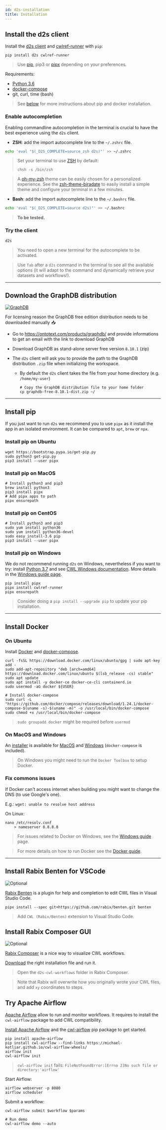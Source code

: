 ```yaml
---
id: d2s-installation
title: Installation
---
```


## Install the d2s client

Install the [d2s client](https://pypi.org/project/d2s) and [cwlref-runner](https://pypi.org/project/cwlref-runner/) with `pip`:

```shell
pip install d2s cwlref-runner
```

> Use [pip](https://pypi.org/project/pip/), pip3 or [pipx](https://pipxproject.github.io/pipx/) depending on your preferences.

Requirements:

* [Python 3.6](https://d2s.semanticscience.org/docs/d2s-installation#install-pip)
* [docker-compose](https://docs.docker.com/compose/install/)
* git, curl, time (bash)

> See [below](/docs/d2s-installation#install-pip) for more instructions about pip and docker installation.

### Enable autocompletion

Enabling commandline autocompletion in the terminal is crucial to have the best experience using the `d2s` client. 

* **ZSH**: add the import autocomplete line to the `~/.zshrc` file.

```bash
echo 'eval "$(_D2S_COMPLETE=source_zsh d2s)"' >> ~/.zshrc
```

> Set your terminal to use [ZSH](https://github.com/ohmyzsh/ohmyzsh/wiki/Installing-ZSH) by default:
>
> ```shell
> chsh -s /bin/zsh
> ```

> A [oh-my-zsh](https://ohmyz.sh/) theme can be easily chosen for a personalized experience. See the [zsh-theme-biradate](https://github.com/vemonet/zsh-theme-biradate) to easily install a simple theme and configure your terminal in a few minutes.

* **Bash**: add the import autocomplete line to the `~/.bashrc` file.

```bash
echo 'eval "$(_D2S_COMPLETE=source d2s)"' >> ~/.bashrc
```

> **To be tested.**

### Try the client

```shell
d2s
```

> You need to open a new terminal for the autocomplete to be activated.

> Use `Tab` after a `d2s` command in the terminal to see all the available options (it will adapt to the command and dynamically retrieve your datasets and workflows!).

---

## Download the GraphDB distribution

[![GraphDB](/img/graphdb-logo.png)](https://ontotext.com/products/graphdb/)

For licensing reason the GraphDB free edition distribution needs to be downloaded manually 📥

* Go to https://ontotext.com/products/graphdb/ and provide informations to get an email with the link to download GraphDB

* Download GraphDB as stand-alone server free version `8.10.1` (zip)

* The `d2s` client will ask you to provide the path to the GraphDB distribution `.zip` file when initializing the workspace.

  * By default the `d2s` client takes the file from your home directory (e.g. `/home/my-user`)

    ```shell
    # Copy the GraphDB distribution file to your home folder
    cp graphdb-free-8.10.1-dist.zip ~/
    ```

---

## Install pip

If you just want to run `d2s` we recommend you to use `pipx` as it install the app in an isolated environment. It can be compared to `apt`, `brew` or `npx`.

### Install pip on Ubuntu

```shell
wget https://bootstrap.pypa.io/get-pip.py
sudo python3 get-pip.py
pip3 install --user pipx
```

### Install pip on MacOS

```shell
# Install python3 and pip3
brew install python3
pip3 install pipx
# Add pipx apps to path
pipx ensurepath
```

### Install pip on CentOS

```shell
# Install python3 and pip3
sudo yum install python36
sudo yum install python36-devel
sudo easy_install-3.6 pip
pip3 install --user pipx
```

### Install pip on Windows

We do not recommend running `d2s` on Windows, nevertheless if you want to try: install [Python 3.7](https://www.python.org/ftp/python/3.7.5/python-3.7.5-amd64.exe) and see [CWL Windows documentation](https://github.com/common-workflow-language/cwltool/blob/master/windowsdoc.md). More details in the [Windows guide page](/docs/guide-windows).

```shell
pip install pipx
pipx install cwlref-runner
pipx ensurepath
```

> Consider doing a `pip install --upgrade pip` to update your pip installation.

---

## Install Docker

### On Ubuntu

Install [Docker](https://docs.docker.com/install/linux/docker-ce/ubuntu/) and [docker-compose](https://docs.docker.com/compose/install/).

```shell
curl -fsSL https://download.docker.com/linux/ubuntu/gpg | sudo apt-key add -
sudo add-apt-repository "deb [arch=amd64] https://download.docker.com/linux/ubuntu $(lsb_release -cs) stable"
sudo apt update
sudo apt install -y docker-ce docker-ce-cli containerd.io
sudo usermod -aG docker ${USER}

# Install docker-compose
sudo curl -L "https://github.com/docker/compose/releases/download/1.24.1/docker-compose-$(uname -s)-$(uname -m)" -o /usr/local/bin/docker-compose
sudo chmod +x /usr/local/bin/docker-compose
```

> `sudo groupadd docker` might be required before `usermod`

### On MacOS and Windows

An [installer](https://hub.docker.com/?overlay=onboarding) is available for [MacOS](https://docs.docker.com/docker-for-mac/install/) and [Windows](https://docs.docker.com/docker-for-windows/install/) (`docker-compose` is included).

> On Windows you might need to run the `Docker Toolbox` to setup Docker.

### Fix commons issues

If Docker can't access internet when building you might want to change the DNS (to use Google's one). 

E.g.: `wget: unable to resolve host address`

On Linux:

```shell
nano /etc/resolv.conf
	> nameserver 8.8.8.8
```

> For issues related to Docker on Windows, see the [Windows guide](/docs/guide-windows) page.

> For more details on how to run Docker see the [Docker guide](/docs/guide-docker).



---

## Install Rabix Benten for VSCode

![Optional](https://img.shields.io/static/v1?label=module&message=Optional&color=blue)

[Rabix Benten](https://github.com/rabix/benten) is a plugin for help and completion to edit CWL files in Visual Studio Code.

```shell
pipx install --spec git+https://github.com/rabix/benten.git benten
```

> Add `CWL (Rabix/Benten)` extension to Visual Studio Code.

## Install Rabix Composer GUI

![Optional](https://img.shields.io/static/v1?label=module&message=Optional&color=blue)

[Rabix Composer](https://rabix.io/) is a nice way to visualize CWL workflows.

[Download](https://github.com/rabix/composer/releases) the right installation file and run it.

> Open the `d2s-cwl-workflows` folder in Rabix Composer.

> Note that Rabix will overwrite how you originally wrote your CWL files, and add `xy` coordinates to steps.

## Try Apache Airflow

[Apache Airflow](https://airflow.apache.org/) allow to run and monitor workflows. It requires to install the `cwl-airflow` package to add CWL compatibility.

[Install Apache Airflow](https://airflow.apache.org/docs/stable/start.html) and the [cwl-airflow](https://cwl-airflow.readthedocs.io/en/latest/readme/run_demo.html) pip package to get started.

```shell
pip install apache-airflow
pip install cwl-airflow --find-links https://michael-kotliar.github.io/cwl-airflow-wheels/
airflow init
cwl-airflow init
```

> `cwl-airflow init` fails: `FileNotFoundError:[Errno 2]No such file or directory:'airflow'`

Start Airflow:

```shell
airflow webserver -p 8080
airflow scheduler
```

Submit a workflow:

```shell
cwl-airflow submit $workflow $params

# Run demo
cwl-airflow demo --auto
```
